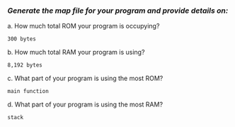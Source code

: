 ### <em>Generate the map file for your program and provide details on:</em> ###

a. How much total ROM your program is occupying?

   `300 bytes`

b. How much total RAM your program is using?

   `8,192 bytes`

c. What part of your program is using the most ROM?

   `main function`
   
d. What part of your program is using the most RAM?

   `stack`   
